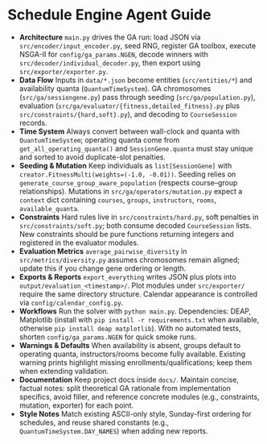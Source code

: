 # Schedule Engine Agent Guide

- **Architecture** `main.py` drives the GA run: load JSON via `src/encoder/input_encoder.py`, seed RNG, register GA toolbox, execute NSGA-II for `config/ga_params.NGEN`, decode winners with `src/decoder/individual_decoder.py`, then export using `src/exporter/exporter.py`.
- **Data Flow** Inputs in `data/*.json` become entities (`src/entities/*`) and availability quanta (`QuantumTimeSystem`). GA chromosomes (`src/ga/sessiongene.py`) pass through seeding (`src/ga/population.py`), evaluation (`src/ga/evaluator/{fitness,detailed_fitness}.py` plus `src/constraints/{hard,soft}.py`), and decoding to `CourseSession` records.
- **Time System** Always convert between wall-clock and quanta with `QuantumTimeSystem`; operating quanta come from `get_all_operating_quanta()` and `SessionGene.quanta` must stay unique and sorted to avoid duplicate-slot penalties.
- **Seeding & Mutation** Keep individuals as `list[SessionGene]` with `creator.FitnessMulti(weights=(-1.0, -0.01))`. Seeding relies on `generate_course_group_aware_population` (respects course–group relationships). Mutations in `src/ga/operators/mutation.py` expect a `context` dict containing `courses`, `groups`, `instructors`, `rooms`, `available_quanta`.
- **Constraints** Hard rules live in `src/constraints/hard.py`, soft penalties in `src/constraints/soft.py`; both consume decoded `CourseSession` lists. New constraints should be pure functions returning integers and registered in the evaluator modules.
- **Evaluation Metrics** `average_pairwise_diversity` in `src/metrics/diversity.py` assumes chromosomes remain aligned; update this if you change gene ordering or length.
- **Exports & Reports** `export_everything` writes JSON plus plots into `output/evaluation_<timestamp>/`. Plot modules under `src/exporter/` require the same directory structure. Calendar appearance is controlled via `config/calendar_config.py`.
- **Workflows** Run the solver with `python main.py`. Dependencies: DEAP, Matplotlib (install with `pip install -r requirements.txt` when available, otherwise `pip install deap matplotlib`). With no automated tests, shorten `config/ga_params.NGEN` for quick smoke runs.
- **Warnings & Defaults** When availability is absent, groups default to operating quanta, instructors/rooms become fully available. Existing warning prints highlight missing enrollments/qualifications; keep them when extending validation.
- **Documentation** Keep project docs inside `docs/`. Maintain concise, factual notes: split theoretical GA rationale from implementation specifics, avoid filler, and reference concrete modules (e.g., constraints, mutation, exporter) for each point.
- **Style Notes** Match existing ASCII-only style, Sunday-first ordering for schedules, and reuse shared constants (e.g., `QuantumTimeSystem.DAY_NAMES`) when adding new reports.
